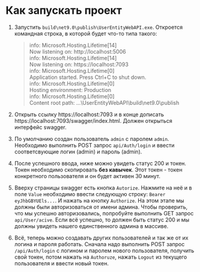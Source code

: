 # Как запускать проект

1. Запустить `build\net9.0\publish\UserEntityWebAPI.exe`. Откроется командная строка, в которой будет что-то типа такого:

   > info: Microsoft.Hosting.Lifetime[14]<br>
   > Now listening on: http://localhost:5006<br>
   > info: Microsoft.Hosting.Lifetime[14]<br>
   > Now listening on: https://localhost:7093<br>
   > info: Microsoft.Hosting.Lifetime[0]<br>
   > Application started. Press Ctrl+C to shut down.<br>
   > info: Microsoft.Hosting.Lifetime[0]<br>
   > Hosting environment: Production<br>
   > info: Microsoft.Hosting.Lifetime[0]<br>
   > Content root path: ...\UserEntityWebAPI\build\net9.0\publish

2. Открыть ссылку https://localhost:7093 и в конце дописать https://localhost:7093/swagger/index.html. Должен открыться интерфейс swagger.

3. По умолчанию создан пользователь `admin` с паролем `admin`. Необходимо выполнить POST запрос `api/Auth/login` и ввести соответсвующие логин (admin) и пароль (admin).

4. После успешного ввода, ниже можно увидеть статус 200 и токен. Токен необходимо скопировать **без кавычек**. Этот токен - токен конкретного пользователя и он будет активен 30 минут.

5. Вверху страницы swagger есть кнопка `Autorize`. Нажмите на неё и в поле `Value` необходимо ввести следующую строку: `Bearer eyJhbGBYUEls...`. И нажать на кнопку `Authorize`. На этом этапе мы должны были авторизоваться от имени админа. Чтобы проверить, что мы успешно авторизовались, попробуйте выполнить GET запрос `api/User/acive`. Если всё успешно, то должен быть статус 200 и мы должны увидеть нашего единственного админа в массиве.

6. Всё, теперь можно создавать других пользователей и так же от их логина и пароля работать. Сначала надо выполнить POST запрос `/api/Auth/login` с логином и паролем нового пользователя, получить свой токен, потом нажать на `Authoruze`, нажать `Logout` из текущего пользователя и ввести новый токен.
